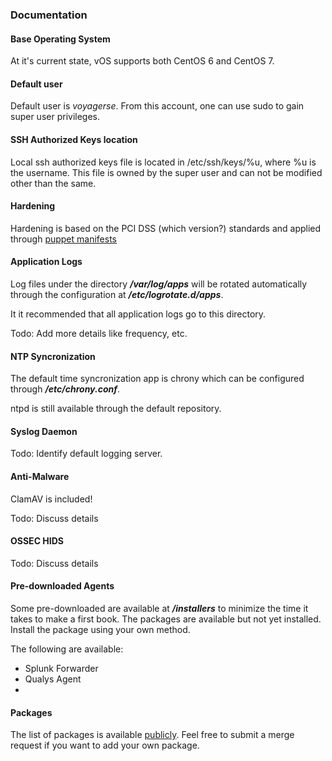### Documentation

#### Base Operating System
At it's current state, vOS supports both CentOS 6 and CentOS 7.

#### Default user
Default user is _voyagerse_. From this account, one can use sudo to gain super user privileges.

#### SSH Authorized Keys location
Local ssh authorized keys file is located in /etc/ssh/keys/%u, where %u is the username. This file is owned by the super user and can not be modified other than the same.

#### Hardening
Hardening is based on the PCI DSS (which version?) standards and applied through [puppet manifests](https://github.com/VoyagerInnovations/puppet-cis-module)

#### Application Logs
Log files under the directory _**/var/log/apps**_ will be rotated automatically through the configuration at _**/etc/logrotate.d/apps**_.

It it recommended that all application logs go to this directory.

Todo: Add more details like frequency, etc.

#### NTP Syncronization
The default time syncronization app is chrony which can be configured through _**/etc/chrony.conf**_.

ntpd is still available through the default repository.

#### Syslog Daemon
Todo: Identify default logging server.

#### Anti-Malware
ClamAV is included!

Todo: Discuss details

#### OSSEC HIDS
Todo: Discuss details

#### Pre-downloaded Agents
Some pre-downloaded are available at _**/installers**_ to minimize the time it takes to make a first book. The packages are available but not yet installed. Install the package using your own method.

The following are available:
  - Splunk Forwarder
  - Qualys Agent
  - 

#### Packages
The list of packages is available [publicly](https://github.com/VoyagerInnovations/hardened1-packages). Feel free to submit a merge request if you want to add your own package.
